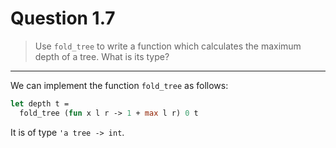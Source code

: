 # Question 1.7

> Use `fold_tree` to write a function which calculates the maximum depth of a tree.
> What is its type?

---

We can implement the function `fold_tree` as follows:
```ocaml
let depth t =
  fold_tree (fun x l r -> 1 + max l r) 0 t
```
It is of type `'a tree -> int`.
